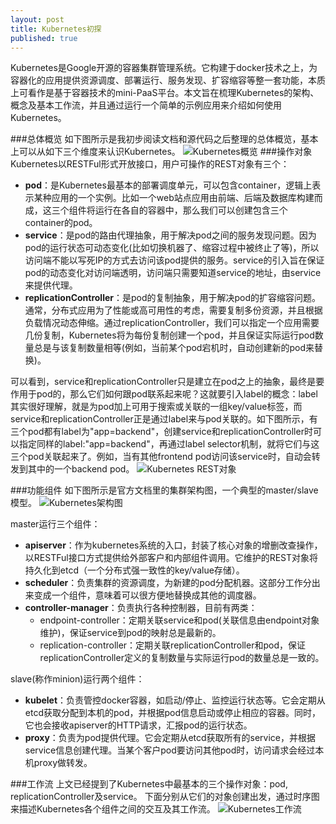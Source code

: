```yaml
---
layout: post
title: Kubernetes初探
published: true
---
```


Kubernetes是Google开源的容器集群管理系统。它构建于docker技术之上，为容器化的应用提供资源调度、部署运行、服务发现、扩容缩容等整一套功能，本质上可看作是基于容器技术的mini-PaaS平台。本文旨在梳理Kubernetes的架构、概念及基本工作流，并且通过运行一个简单的示例应用来介绍如何使用Kubernetes。

###总体概览
如下图所示是我初步阅读文档和源代码之后整理的总体概览，基本上可以从如下三个维度来认识Kubernetes。
![Kubernetes概览](https://github.com/tragicjun/tragicjun.github.com/blob/master/images/Kubernetes.png)
###操作对象
Kubernetes以RESTFul形式开放接口，用户可操作的REST对象有三个：
- **pod**：是Kubernetes最基本的部署调度单元，可以包含container，逻辑上表示某种应用的一个实例。比如一个web站点应用由前端、后端及数据库构建而成，这三个组件将运行在各自的容器中，那么我们可以创建包含三个container的pod。
- **service**：是pod的路由代理抽象，用于解决pod之间的服务发现问题。因为pod的运行状态可动态变化(比如切换机器了、缩容过程中被终止了等)，所以访问端不能以写死IP的方式去访问该pod提供的服务。service的引入旨在保证pod的动态变化对访问端透明，访问端只需要知道service的地址，由service来提供代理。
- **replicationController**：是pod的复制抽象，用于解决pod的扩容缩容问题。通常，分布式应用为了性能或高可用性的考虑，需要复制多份资源，并且根据负载情况动态伸缩。通过replicationController，我们可以指定一个应用需要几份复制，Kubernetes将为每份复制创建一个pod，并且保证实际运行pod数量总是与该复制数量相等(例如，当前某个pod宕机时，自动创建新的pod来替换)。

可以看到，service和replicationController只是建立在pod之上的抽象，最终是要作用于pod的，那么它们如何跟pod联系起来呢？这就要引入label的概念：label其实很好理解，就是为pod加上可用于搜索或关联的一组key/value标签，而service和replicationController正是通过label来与pod关联的。如下图所示，有三个pod都有label为"app=backend"，创建service和replicationController时可以指定同样的label:"app=backend"，再通过label selector机制，就将它们与这三个pod关联起来了。例如，当有其他frontend pod访问该service时，自动会转发到其中的一个backend pod。
![Kubernetes REST对象](https://github.com/tragicjun/tragicjun.github.com/blob/master/images/restObjects.png)

###功能组件
如下图所示是官方文档里的集群架构图，一个典型的master/slave模型。
![Kubernetes架构图](https://raw.githubusercontent.com/GoogleCloudPlatform/kubernetes/master/docs/architecture.png)

master运行三个组件：
- **apiserver**：作为kubernetes系统的入口，封装了核心对象的增删改查操作，以RESTFul接口方式提供给外部客户和内部组件调用。它维护的REST对象将持久化到etcd（一个分布式强一致性的key/value存储）。
- **scheduler**：负责集群的资源调度，为新建的pod分配机器。这部分工作分出来变成一个组件，意味着可以很方便地替换成其他的调度器。
- **controller-manager**：负责执行各种控制器，目前有两类：
    - endpoint-controller：定期关联service和pod(关联信息由endpoint对象维护)，保证service到pod的映射总是最新的。
    - replication-controller：定期关联replicationController和pod，保证replicationController定义的复制数量与实际运行pod的数量总是一致的。
    
slave(称作minion)运行两个组件：
- **kubelet**：负责管控docker容器，如启动/停止、监控运行状态等。它会定期从etcd获取分配到本机的pod，并根据pod信息启动或停止相应的容器。同时，它也会接收apiserver的HTTP请求，汇报pod的运行状态。
- **proxy**：负责为pod提供代理。它会定期从etcd获取所有的service，并根据service信息创建代理。当某个客户pod要访问其他pod时，访问请求会经过本机proxy做转发。

###工作流
上文已经提到了Kubernetes中最基本的三个操作对象：pod, replicationController及service。 下面分别从它们的对象创建出发，通过时序图 来描述Kubernetes各个组件之间的交互及其工作流。
![Kubernetes工作流](https://github.com/tragicjun/tragicjun.github.com/blob/master/images/kubernetesWorkflow.png)
